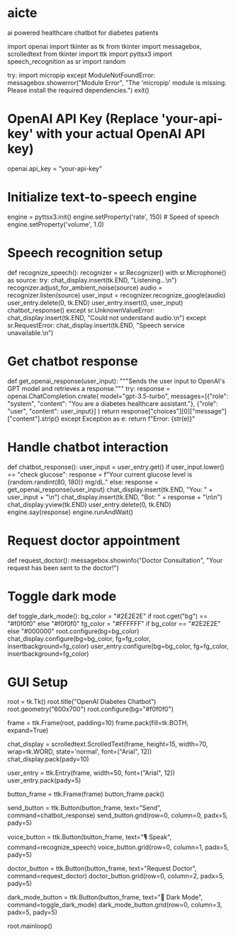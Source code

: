  # aicte
ai powered healthcare chatbot for diabetes patients

import openai
import tkinter as tk
from tkinter import messagebox, scrolledtext
from tkinter import ttk
import pyttsx3
import speech_recognition as sr
import random

try:
    import micropip
except ModuleNotFoundError:
    messagebox.showerror("Module Error", "The 'micropip' module is missing. Please install the required dependencies.")
    exit()

# OpenAI API Key (Replace 'your-api-key' with your actual OpenAI API key)
openai.api_key = "your-api-key"

# Initialize text-to-speech engine
engine = pyttsx3.init()
engine.setProperty('rate', 150)  # Speed of speech
engine.setProperty('volume', 1.0)

# Speech recognition setup
def recognize_speech():
    recognizer = sr.Recognizer()
    with sr.Microphone() as source:
        try:
            chat_display.insert(tk.END, "Listening...\n")
            recognizer.adjust_for_ambient_noise(source)
            audio = recognizer.listen(source)
            user_input = recognizer.recognize_google(audio)
            user_entry.delete(0, tk.END)
            user_entry.insert(0, user_input)
            chatbot_response()
        except sr.UnknownValueError:
            chat_display.insert(tk.END, "Could not understand audio.\n")
        except sr.RequestError:
            chat_display.insert(tk.END, "Speech service unavailable.\n")

# Get chatbot response
def get_openai_response(user_input):
    """Sends the user input to OpenAI's GPT model and retrieves a response."""
    try:
        response = openai.ChatCompletion.create(
            model="gpt-3.5-turbo",
            messages=[{"role": "system", "content": "You are a diabetes healthcare assistant."},
                      {"role": "user", "content": user_input}]
        )
        return response["choices"][0]["message"]["content"].strip()
    except Exception as e:
        return f"Error: {str(e)}"

# Handle chatbot interaction
def chatbot_response():
    user_input = user_entry.get()
    if user_input.lower() == "check glucose":
        response = f"Your current glucose level is {random.randint(80, 180)} mg/dL."
    else:
        response = get_openai_response(user_input)
    chat_display.insert(tk.END, "You: " + user_input + "\n")
    chat_display.insert(tk.END, "Bot: " + response + "\n\n")
    chat_display.yview(tk.END)
    user_entry.delete(0, tk.END)
    engine.say(response)
    engine.runAndWait()

# Request doctor appointment
def request_doctor():
    messagebox.showinfo("Doctor Consultation", "Your request has been sent to the doctor!")

# Toggle dark mode
def toggle_dark_mode():
    bg_color = "#2E2E2E" if root.cget("bg") == "#f0f0f0" else "#f0f0f0"
    fg_color = "#FFFFFF" if bg_color == "#2E2E2E" else "#000000"
    root.configure(bg=bg_color)
    chat_display.configure(bg=bg_color, fg=fg_color, insertbackground=fg_color)
    user_entry.configure(bg=bg_color, fg=fg_color, insertbackground=fg_color)

# GUI Setup
root = tk.Tk()
root.title("OpenAI Diabetes Chatbot")
root.geometry("600x700")
root.configure(bg="#f0f0f0")

frame = ttk.Frame(root, padding=10)
frame.pack(fill=tk.BOTH, expand=True)

chat_display = scrolledtext.ScrolledText(frame, height=15, width=70, wrap=tk.WORD, state='normal', font=("Arial", 12))
chat_display.pack(pady=10)

user_entry = ttk.Entry(frame, width=50, font=("Arial", 12))
user_entry.pack(pady=5)

button_frame = ttk.Frame(frame)
button_frame.pack()

send_button = ttk.Button(button_frame, text="Send", command=chatbot_response)
send_button.grid(row=0, column=0, padx=5, pady=5)

voice_button = ttk.Button(button_frame, text="🎙 Speak", command=recognize_speech)
voice_button.grid(row=0, column=1, padx=5, pady=5)

doctor_button = ttk.Button(button_frame, text="Request Doctor", command=request_doctor)
doctor_button.grid(row=0, column=2, padx=5, pady=5)

dark_mode_button = ttk.Button(button_frame, text="🌙 Dark Mode", command=toggle_dark_mode)
dark_mode_button.grid(row=0, column=3, padx=5, pady=5)

root.mainloop()
